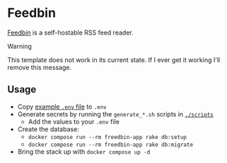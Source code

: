 # Feedbin

[Feedbin](https://github.com/feedbin/feedbin) is a self-hostable RSS feed reader.

> [!WARNING]
> This template does not work in its current state. If I ever get it working I'll remove this message.

## Usage

- Copy [example `.env` file](./.env.example) to `.env`
- Generate secrets by running the `generate_*.sh` scripts in [`./scripts`](./scripts/)
  - Add the values to your `.env` file
- Create the database:
  - `docker compose run --rm freedbin-app rake db:setup`
  - `docker compose run --rm freedbin-app rake db:migrate`
- Bring the stack up with `docker compose up -d`
